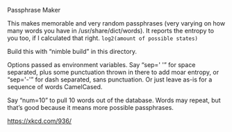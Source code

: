 Passphrase Maker

This makes memorable and very random passphrases (very varying on how many words you have in /usr/share/dict/words). It reports the entropy to you too, if I calculated that right. `log2(amount of possible states)`

Build this with “nimble build” in this directory.

Options passed as environment variables. Say “sep=' '” for space separated, plus some punctuation thrown in there to add moar entropy, or “sep='-'” for dash separated, sans punctuation. Or just leave as-is for a sequence of words CamelCased.

Say “num=10” to pull 10 words out of the database. Words may repeat, but that’s good because it means more possible passphrases.

https://xkcd.com/936/

